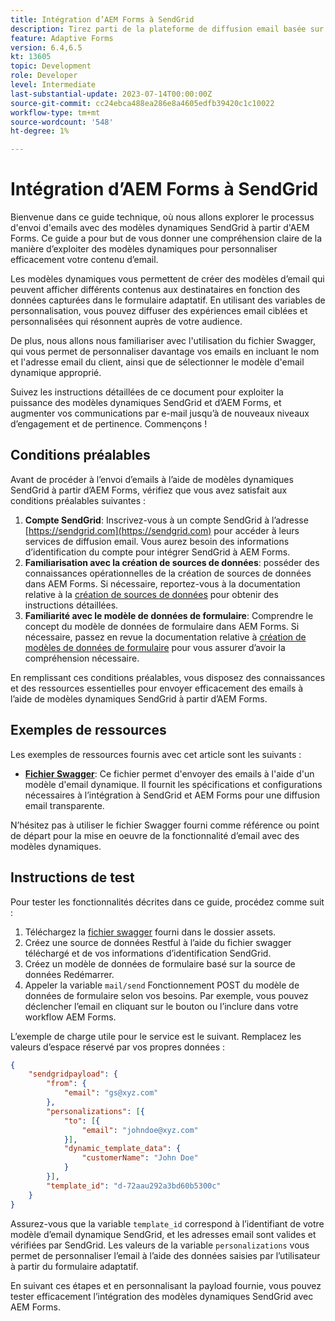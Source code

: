 ```yaml
---
title: Intégration d’AEM Forms à SendGrid
description: Tirez parti de la plateforme de diffusion email basée sur le cloud SengGrid en utilisant AEM Forms.
feature: Adaptive Forms
version: 6.4,6.5
kt: 13605
topic: Development
role: Developer
level: Intermediate
last-substantial-update: 2023-07-14T00:00:00Z
source-git-commit: cc24ebca488ea286e8a4605edfb39420c1c10022
workflow-type: tm+mt
source-wordcount: '548'
ht-degree: 1%

---
```


# Intégration d’AEM Forms à SendGrid

Bienvenue dans ce guide technique, où nous allons explorer le processus d&#39;envoi d&#39;emails avec des modèles dynamiques SendGrid à partir d&#39;AEM Forms. Ce guide a pour but de vous donner une compréhension claire de la manière d’exploiter des modèles dynamiques pour personnaliser efficacement votre contenu d’email.

Les modèles dynamiques vous permettent de créer des modèles d’email qui peuvent afficher différents contenus aux destinataires en fonction des données capturées dans le formulaire adaptatif. En utilisant des variables de personnalisation, vous pouvez diffuser des expériences email ciblées et personnalisées qui résonnent auprès de votre audience.

De plus, nous allons nous familiariser avec l&#39;utilisation du fichier Swagger, qui vous permet de personnaliser davantage vos emails en incluant le nom et l&#39;adresse email du client, ainsi que de sélectionner le modèle d&#39;email dynamique approprié.

Suivez les instructions détaillées de ce document pour exploiter la puissance des modèles dynamiques SendGrid et d’AEM Forms, et augmenter vos communications par e-mail jusqu’à de nouveaux niveaux d’engagement et de pertinence. Commençons !

## Conditions préalables

Avant de procéder à l’envoi d’emails à l’aide de modèles dynamiques SendGrid à partir d’AEM Forms, vérifiez que vous avez satisfait aux conditions préalables suivantes :

1. **Compte SendGrid**: Inscrivez-vous à un compte SendGrid à l’adresse [https://sendgrid.com](https://sendgrid.com) pour accéder à leurs services de diffusion email. Vous aurez besoin des informations d’identification du compte pour intégrer SendGrid à AEM Forms.
1. **Familiarisation avec la création de sources de données**: posséder des connaissances opérationnelles de la création de sources de données dans AEM Forms. Si nécessaire, reportez-vous à la documentation relative à la [création de sources de données](https://experienceleague.adobe.com/docs/experience-manager-learn/forms/ic-web-channel-tutorial/parttwo.html) pour obtenir des instructions détaillées.
1. **Familiarité avec le modèle de données de formulaire**: Comprendre le concept du modèle de données de formulaire dans AEM Forms. Si nécessaire, passez en revue la documentation relative à [création de modèles de données de formulaire](https://experienceleague.adobe.com/docs/experience-manager-65/forms/form-data-model/create-form-data-models.html?lang=fr) pour vous assurer d’avoir la compréhension nécessaire.

En remplissant ces conditions préalables, vous disposez des connaissances et des ressources essentielles pour envoyer efficacement des emails à l’aide de modèles dynamiques SendGrid à partir d’AEM Forms.

## Exemples de ressources

Les exemples de ressources fournis avec cet article sont les suivants :

* **[Fichier Swagger](assets/SendGridWithDynamicTemplate.yaml)**: Ce fichier permet d&#39;envoyer des emails à l&#39;aide d&#39;un modèle d&#39;email dynamique. Il fournit les spécifications et configurations nécessaires à l’intégration à SendGrid et AEM Forms pour une diffusion email transparente.

N’hésitez pas à utiliser le fichier Swagger fourni comme référence ou point de départ pour la mise en oeuvre de la fonctionnalité d’email avec des modèles dynamiques.

## Instructions de test

Pour tester les fonctionnalités décrites dans ce guide, procédez comme suit :

1. Téléchargez la [fichier swagger](assets/SendGridWithDynamicTemplate.yaml) fourni dans le dossier assets.
2. Créez une source de données Restful à l’aide du fichier swagger téléchargé et de vos informations d’identification SendGrid.
3. Créez un modèle de données de formulaire basé sur la source de données Redémarrer.
4. Appeler la variable `mail/send` Fonctionnement POST du modèle de données de formulaire selon vos besoins. Par exemple, vous pouvez déclencher l’email en cliquant sur le bouton ou l’inclure dans votre workflow AEM Forms.

L’exemple de charge utile pour le service est le suivant. Remplacez les valeurs d’espace réservé par vos propres données :

```json
{
    "sendgridpayload": {
        "from": {
            "email": "gs@xyz.com"
        },
        "personalizations": [{
            "to": [{
                "email": "johndoe@xyz.com"
            }],
            "dynamic_template_data": {
                "customerName": "John Doe"
            }
        }],
        "template_id": "d-72aau292a3bd60b5300c"
    }
}
```

Assurez-vous que la variable `template_id` correspond à l’identifiant de votre modèle d’email dynamique SendGrid, et les adresses email sont valides et vérifiées par SendGrid. Les valeurs de la variable `personalizations` vous permet de personnaliser l’email à l’aide des données saisies par l’utilisateur à partir du formulaire adaptatif.

En suivant ces étapes et en personnalisant la payload fournie, vous pouvez tester efficacement l’intégration des modèles dynamiques SendGrid avec AEM Forms.

